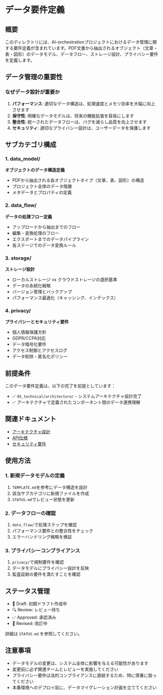 # データ要件定義

## 概要

このディレクトリには、AI-orchestrationプロジェクトにおけるデータ管理に関する要件定義が含まれています。PDF文書から抽出されるオブジェクト（文章・表・図形）のデータモデル、データフロー、ストレージ設計、プライバシー要件を定義します。

## データ管理の重要性

### なぜデータ設計が重要か

1. **パフォーマンス**: 適切なデータ構造は、処理速度とメモリ効率を大幅に向上させます
2. **保守性**: 明確なデータモデルは、将来の機能拡張を容易にします
3. **整合性**: 統一されたデータフローは、バグを減らし品質を向上させます
4. **セキュリティ**: 適切なプライバシー設計は、ユーザーデータを保護します

## サブカテゴリ構成

### 1. data_model/
**オブジェクトのデータ構造定義**

- PDFから抽出される各オブジェクトタイプ（文章、表、図形）の構造
- プロジェクト全体のデータ階層
- メタデータとプロパティの定義

### 2. data_flow/
**データの処理フロー定義**

- アップロードから抽出までのフロー
- 編集・変換処理のフロー
- エクスポートまでのデータパイプライン
- 各ステージでのデータ変換ルール

### 3. storage/
**ストレージ設計**

- ローカルストレージ vs クラウドストレージの選択基準
- データの永続化戦略
- バージョン管理とバックアップ
- パフォーマンス最適化（キャッシング、インデックス）

### 4. privacy/
**プライバシーとセキュリティ要件**

- 個人情報保護方針
- GDPR/CCPA対応
- データ暗号化要件
- アクセス制御とアクセスログ
- データ削除・匿名化ポリシー

## 前提条件

このデータ要件定義は、以下の完了を前提としています：

- ✅ `05_technical/architecture/` - システムアーキテクチャ設計完了
- ✅ アーキテクチャで定義されたコンポーネント間のデータ連携理解

## 関連ドキュメント

- [アーキテクチャ設計](../05_technical/architecture/)
- [API仕様](../05_technical/api/)
- [セキュリティ要件](../05_technical/security/)

## 使用方法

### 1. 新規データモデルの定義

1. `TEMPLATE.md`を参考にデータ構造を設計
2. 該当サブカテゴリに新規ファイルを作成
3. `STATUS.md`でレビュー状態を更新

### 2. データフローの確認

1. `data_flow/`で処理ステップを確認
2. パフォーマンス要件との整合性をチェック
3. エラーハンドリング戦略を検証

### 3. プライバシーコンプライアンス

1. `privacy/`で規制要件を確認
2. データモデルにプライバシー設計を反映
3. 監査証跡の要件を満たすことを確認

## ステータス管理

- 📝 Draft: 初期ドラフト作成中
- 🔍 Review: レビュー待ち
- ✅ Approved: 承認済み
- 🔄 Revised: 改訂中

詳細は `STATUS.md` を参照してください。

## 注意事項

- データモデルの変更は、システム全体に影響を与える可能性があります
- 変更前に必ず関連チームとレビューを実施してください
- プライバシー要件は法的コンプライアンスに直結するため、特に慎重に扱ってください
- 本番環境へのデプロイ前に、データマイグレーション計画を立ててください
